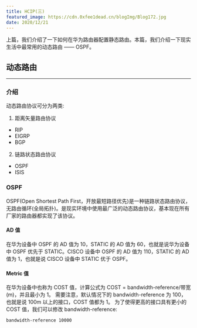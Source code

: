 ```yaml
---
title: HCIP(三)
featured_image: https://cdn.0xfee1dead.cn/blogImg/Blog172.jpg
date: 2020/12/21
---
```


上篇，我们介绍了一下如何在华为路由器配置静态路由。本篇，我们介绍一下现实生活中最常用的动态路由 —— OSPF。

## 动态路由
***  
### 介绍
动态路由协议可分为两类: 
1. 距离矢量路由协议
 - RIP
 - EIGRP
 - BGP
2. 链路状态路由协议
 - OSPF
 - ISIS

### OSPF
OSPF(Open Shortest Path First，开放最短路径优先)是一种链路状态路由协议，无路由循环(全局拓扑)。是现实环境中使用最广泛的动态路由协议，基本现在所有厂家的路由器都实现了该协议。

#### AD 值
在华为设备中 OSPF 的 AD 值为 10，STATIC 的 AD 值为 60，也就是说华为设备中 OSPF 优先于 STATIC。CISCO 设备中 OSPF 的  AD 值为 110，STATIC 的 AD 值为 1，也就是说 CISCO 设备中 STATIC 优于 OSPF。

#### Metric 值
在华为设备中也称为 COST 值，计算公式为 COST = bandwidth-reference/带宽(m)，并且最小为 1。
需要注意，默认情况下的 bandwidth-reference 为 100，也就是说 100m 以上的接口，COST 值都为 1。
为了使得更高的接口具有更小的 COST 值，我们可以修改 bandwidth-reference: 
``` sh
bandwidth-reference 10000
```